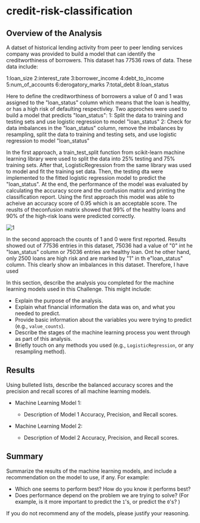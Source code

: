 # credit-risk-classification

## Overview of the Analysis

A datset of historical lending activity from peer to peer lending services company was provided to build a model that can identify the creditworthiness of borrowers. This dataset has 77536 rows of data. These data include:

1:loan_size
2:interest_rate
3:borrower_income
4:debt_to_income
5:num_of_accounts
6:derogatory_marks
7:total_debt
8:loan_status

Here to define the creditworthiness of borrowers a value of 0 and 1 was assigned to the "loan_status" column which means that the loan is healthy, or has a high risk of defaulting respectivley. Two approches were used to build a model that predicts "loan_status":
1: Split the data to training and testing sets and use logistic regression to model "loan_status"
2: Check for data imbalances in the "loan_status" column, remove the imbalances by resampling, split the data to training and testing sets, and use logistic regression to model "loan_status"

In the first approach, a train_test_split function from scikit-learn machine learning library were used to split the data into 25% testing and 75% training sets. After that, LogisticRegression from the same library was used to model and fit the training set data. Then, the testing dta were implemented to the fitted logistic regression model to predict the "loan_status". At the end, the performance of the model was evaluated by calculating the accuracy score and the confusion matrix and printing the classification report.
Using the first approach this model was able to acheive an accuracy score of 0.95 which is an acceptable score. The reuslts of theconfusion matrix showed that 99% of the healthy loans and 90% of the high-risk loans were predicted correctly. 



![1](https://user-images.githubusercontent.com/118688095/236684820-2cc8cbef-2c2a-4e42-8e3b-356b913758b4.PNG)


In the second approach the counts of 1 and 0 were first reported. Results showed out of 77536 entries in this dataset, 75036 had a value of "0" int he "loan_status" column or 75036 entries are healthy loan. Ont he other hand, only 2500 loans are high risk and are marked by "1" in th e"loan_status" column. This clearly show an imbalances in this dataset. Therefore, I have used 



In this section, describe the analysis you completed for the machine learning models used in this Challenge. This might include:

* Explain the purpose of the analysis.
* Explain what financial information the data was on, and what you needed to predict.
* Provide basic information about the variables you were trying to predict (e.g., `value_counts`).
* Describe the stages of the machine learning process you went through as part of this analysis.
* Briefly touch on any methods you used (e.g., `LogisticRegression`, or any resampling method).

## Results

Using bulleted lists, describe the balanced accuracy scores and the precision and recall scores of all machine learning models.

* Machine Learning Model 1:
  * Description of Model 1 Accuracy, Precision, and Recall scores.



* Machine Learning Model 2:
  * Description of Model 2 Accuracy, Precision, and Recall scores.

## Summary

Summarize the results of the machine learning models, and include a recommendation on the model to use, if any. For example:
* Which one seems to perform best? How do you know it performs best?
* Does performance depend on the problem we are trying to solve? (For example, is it more important to predict the `1`'s, or predict the `0`'s? )

If you do not recommend any of the models, please justify your reasoning.
